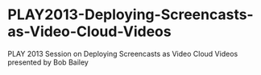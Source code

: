 PLAY2013-Deploying-Screencasts-as-Video-Cloud-Videos
====================================================

PLAY 2013 Session on Deploying Screencasts as Video Cloud Videos presented by Bob Bailey
